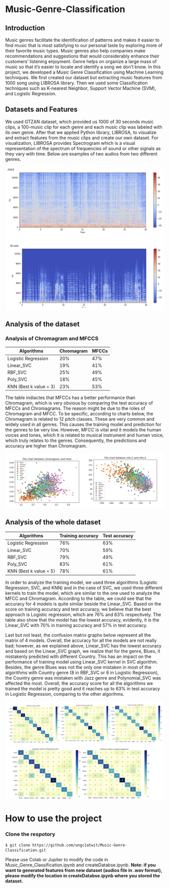 # Music-Genre-Classification
## Introduction
Music genres facilitate the identification of patterns and makes it easier to find music that is most satisfying to our personal taste by exploring more of their favorite music types. Music genres also help companies make recommendations and suggestions that would considerably enhance their customers’ listening enjoyment. Genre helps on organize a large mass of music so that it’s easier to locate and identify a song we don’t know. In this project, we developed a Music Genre Classification using Machine Learning techniques. We first created our dataset but extracting music features from 1000 song using LIBROSA library. Then we used some Classification techniques such as K-nearest Neighbor, Support Vector Machine (SVM), and Logistic Regression.

## Datasets and Features 
We used GTZAN dataset, which provided us 1000 of 30 seconds music clips, a 100-music clip for each genre and each music clip was labeled with its own genre. 
After that we applied Python library, LIBROSA, to visualize and extract features from the music clips and create our own dataset. For visualization, LIBROSA provides Spectrogram which is a visual representation of the spectrum of frequencies of sound or other signals as they vary with time. 
Below are examples of two audios from two different genres.

![Image](Images/Jazz.png)
![Image](Images/Blues.png)

## Analysis of the dataset
### Analysis of Chromagram and MFCCS
| Algorithms | Chromagram | MFCCs |
| ---------- | ---------- | ----- |
| Logistic Regression | 20% | 47% |
| Linear_SVC | 19% | 41% |
| RBF_SVC | 25% | 49% |
| Poly_SVC | 18% | 45% |
| KNN (Best k value = 3) | 23% | 53% |

The table indiactes that MFCCs has a better performance than Chromagram, which is very obvious by comparing the test accuracy of MFCCs and Chromagrams. The reason might be due to the roles of Chromagram and MFCC. To be specific, according to charts below, the Chromagram is related to 12 pitch classes. These are very common and widely used in all genres. This causes the training model and prediction for the genres to be very low. However, MFCC is vital and it models the human voices and tones, which it is related to musical instrument and human voice, which truly relates to the genres. Consequently, the predictions and accuracy are higher than Chromagram.

![Chromagram-MFCCs-Images](Images/Chromagrams_MFCCs.png)

## Analysis of the whole dataset
| Algorithms | Training accuracy | Test accuracy |
| ---------- | ---------- | ----- |
| Logistic Regression | 76% | 63% |
| Linear_SVC | 70% | 59% |
| RBF_SVC | 79% | 49% |
| Poly_SVC | 83% | 61% |
| KNN (Best k value = 5) | 78% | 61% |

In order to analyze the training model, we used three algorithms (Logistic Regression, SVC, and KNN) and in the case of SVC, we used three different kernels to train the model, which are similar to the one used to analyze the MFCC and Chromagram. According to the table, we could see that the accuracy for 4 models is quite similar beside the Linear_SVC. Based on the score on training accuracy and test accuracy, we believe that the best approach is Logistic regression, which are 76% and 63% respectively. The table also show that the model has the lowest accuracy, evidently, it is the Linear_SVC with 70% in training accuracy and 57% in test accuracy.

Last but not least, the confusion matrix graphs below represent all the matrix of 4 models. Overall, the accuracy for all the models are not really bad; however, as we explained above, Linear_SVC has the lowest accuracy and based on the Linear_SVC graph, we realize that for the genre, Blues, it mistakenly predicted with different Country. This has an impact on the performance of training model using Linear_SVC kernel in SVC algorithm. Besides, the genre Blues was not the only one mistaken in most of the algorithms with Country genre (8 in RBF_SVC or 6 in Logistic Regression), the Country genre was mistaken with Jazz genre and Polynomial_SVC was affected the most. Overall, the accuracy score for all the algorithms we trained the model is pretty good and it reaches up to 63% in test accuracy in Logistic Regression, comparing to the other algorihms.

![Confusion-Image](Images/Confusion_Matrix.png)

# How to use the project
### Clone the respotory
```shell
$ git clone https://github.com/ungc1atwit/Music-Genre-Classification.git
```
Please use Colab or Jupiter to modify the code in Music_Genre_Classification.ipynb and createDatabse.ipynb. 
**Note: if you want to generated features from new dataset (audios file in .wav format), please modify the location in createDatabse.ipynb where you stored the dataset.**

